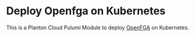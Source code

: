 # Deploy Openfga on Kubernetes

This is a Planton Cloud Pulumi Module to deploy [OpenFGA](https://openfga.dev/) on Kubernetes.
